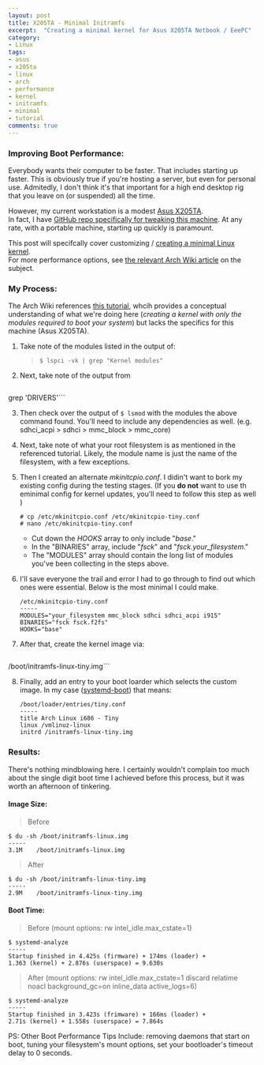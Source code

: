 ```yaml
---
layout: post
title: X205TA - Minimal Initramfs
excerpt:  "Creating a minimal kernel for Asus X205TA Netbook / EeePC"
category:
- Linux
tags:
- asus
- x205ta
- linux
- arch
- performance
- kernel
- initramfs
- minimal
- tutorial
comments: true
---
```


### Improving Boot Performance:

Everybody wants their computer to be faster.  That includes 
starting up faster.  This is obviously true if you're 
hosting a server, but even for personal use.  Admitedly, I 
don't think it's that important for a high end desktop rig 
that you leave on (or suspended) all the time. 

However, my current workstation is a modest [Asus 
X205TA](https://www.asus.com/us/Notebooks/ASUS_EeeBook_X205TA/).  
In fact, I have [GitHub repo specifically for tweaking this 
machine](https://github.com/savagezen/x205ta).  At any rate, 
with a portable machine, starting up quickly is paramount.

This post will specifcally cover customizing / [creating a 
minimal Linux 
kernel](https://wiki.archlinux.org/index.php/Minimal_initramfs).  
For more performance options, see [the relevant Arch Wiki 
article](https://wiki.archlinux.org/index.php/improve_boot_performance) 
on the subject.

### My Process:

The Arch Wiki references [this 
tutorial](http://blog.falconindy.com/articles/optmizing-bootup-with-mkinitcpio.html), 
whcih provides a conceptual understanding of what we're 
doing here (*creating a kernel with only the modules 
required to boot your system*) but lacks the specifics for 
this machine (Asus X205TA).

1. Take note of the modules listed in the output of:

    > ```$ lspci -vk | grep "Kernel modules"```

2. Next, take note of the output from

    > ```$ udevadm info --attribute-walk -n /dev/mmcblk0 | 
grep 'DRIVERS'```
    
3. Then check over the output of ```$ lsmod``` with the 
modules the above command found.  You'll need to include 
any dependencies as well. (e.g. sdhci_acpi > sdhci > 
mmc_block > mmc_core)
    
4. Next, take note of what your root filesystem is as 
mentioned in the referenced tutorial.  Likely, the module name is 
just the name of the filesystem, with a few exceptions.

5. Then I created an alternate *mkinitcpio.conf*.  I 
didin't want to bork my existing config during the testing 
stages.  (If you **do not** want to use th eminimal config 
for kernel updates, you'll need to follow this step as well 
)

    > 
    ```
    # cp /etc/mkinitcpio.conf /etc/mkinitcpio-tiny.conf 
    # nano /etc/mkinitcpio-tiny.conf
    ```  

    > 
    * Cut down the *HOOKS* array to only include 
"*base*."  
    * In the "BINARIES" array, include "*fsck*" and 
"*fsck.your_filesystem*."
    * The "MODULES" array should contain the long list of 
modules you've been collecting in the steps above.
    
6. I'll save everyone the trail and error I had to go 
through to find out which ones were essential.  Below is 
the most minimal I could make.

    >
    ```
    /etc/mkinitcpio-tiny.conf
    -----
    MODULES="your_filesystem mmc_block sdhci sdhci_acpi i915"        
    BINARIES="fsck fsck.f2fs"   
    HOOKS="base"
    ```

7. After that, create the kernel image via:
    > ```# mkinitcpio -c /etc/mkinitcpio-tiny.conf -g 
/boot/initramfs-linux-tiny.img```
    
8. Finally, add an entry to your boot loarder which selects 
the custom image.  In my case 
([systemd-boot](https://wiki.archlinux.org/index.php/Systemd-boot)) 
that means:

    >
    ```
    /boot/loader/entries/tiny.conf
    -----
    title Arch Linux i686 - Tiny
    linux /vmlinuz-linux
    initrd /initramfs-linux-tiny.img
    ```

### Results:

There's nothing mindblowing here.  I certainly wouldn't 
complain too much about the single digit boot time I 
achieved before this process, but it was worth an afternoon 
of tinkering.

#### Image Size:

> Before

```
$ du -sh /boot/initramfs-linux.img
-----
3.1M    /boot/initramfs-linux.img
```

> After

```
$ du -sh /boot/initramfs-linux-tiny.img
-----
2.9M    /boot/initramfs-linux-tiny.img
```

#### Boot Time:

> Before (mount options: rw intel_idle.max_cstate=1)

```
$ systemd-analyze
-----
Startup finished in 4.425s (firmware) + 174ms (loader) + 
1.363 (kernel) + 2.876s (userspace) = 9.630s
```

> After (mount options: rw intel_idle.max_cstate=1 discard 
relatime noacl background_gc=on inline_data active_logs=6)

```
$ systemd-analyze
-----
Startup finished in 3.423s (frimware) + 166ms (loader) + 
2.71s (kernel) + 1.558s (userspace) = 7.864s
```

PS:  Other Boot Performance Tips Include:  removing daemons 
that start on boot, tuning your filesystem's mount options, 
set your bootloader's timeout delay to 0 seconds.
